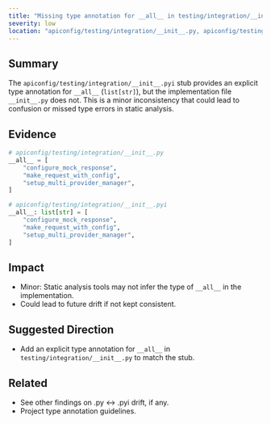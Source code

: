 ```yaml
---
title: "Missing type annotation for __all__ in testing/integration/__init__.py"
severity: low
location: "apiconfig/testing/integration/__init__.py, apiconfig/testing/integration/__init__.pyi"
---
```


## Summary
The `apiconfig/testing/integration/__init__.pyi` stub provides an explicit type annotation for `__all__` (`list[str]`), but the implementation file `__init__.py` does not. This is a minor inconsistency that could lead to confusion or missed type errors in static analysis.

## Evidence
```python
# apiconfig/testing/integration/__init__.py
__all__ = [
    "configure_mock_response",
    "make_request_with_config",
    "setup_multi_provider_manager",
]

# apiconfig/testing/integration/__init__.pyi
__all__: list[str] = [
    "configure_mock_response",
    "make_request_with_config",
    "setup_multi_provider_manager",
]
```

## Impact
- Minor: Static analysis tools may not infer the type of `__all__` in the implementation.
- Could lead to future drift if not kept consistent.

## Suggested Direction
- Add an explicit type annotation for `__all__` in `testing/integration/__init__.py` to match the stub.

## Related
- See other findings on .py ↔ .pyi drift, if any.
- Project type annotation guidelines.